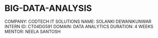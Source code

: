 # BIG-DATA-ANALYSIS
COMPANY: CODTECH IT SOLUTIONS
NAME: SOLANKI DEWANIKUNWAR
INTERN ID: CT04DG591
DOMAIN: DATA ANALYTICS
DURATION: 4 WEEKS
MENTOR: NEELA SANTOSH
